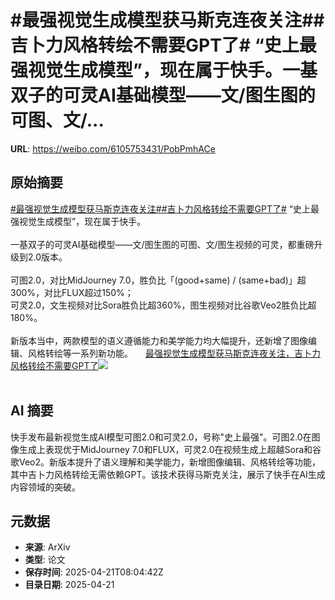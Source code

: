 # #最强视觉生成模型获马斯克连夜关注##吉卜力风格转绘不需要GPT了# “史上最强视觉生成模型”，现在属于快手。一基双子的可灵AI基础模型——文/图生图的可图、文/...

**URL**: https://weibo.com/6105753431/PobPmhACe

## 原始摘要

<a href="https://m.weibo.cn/search?containerid=231522type%3D1%26t%3D10%26q%3D%23%E6%9C%80%E5%BC%BA%E8%A7%86%E8%A7%89%E7%94%9F%E6%88%90%E6%A8%A1%E5%9E%8B%E8%8E%B7%E9%A9%AC%E6%96%AF%E5%85%8B%E8%BF%9E%E5%A4%9C%E5%85%B3%E6%B3%A8%23&amp;extparam=%23%E6%9C%80%E5%BC%BA%E8%A7%86%E8%A7%89%E7%94%9F%E6%88%90%E6%A8%A1%E5%9E%8B%E8%8E%B7%E9%A9%AC%E6%96%AF%E5%85%8B%E8%BF%9E%E5%A4%9C%E5%85%B3%E6%B3%A8%23" data-hide=""><span class="surl-text">#最强视觉生成模型获马斯克连夜关注#</span></a><a href="https://m.weibo.cn/search?containerid=231522type%3D1%26t%3D10%26q%3D%23%E5%90%89%E5%8D%9C%E5%8A%9B%E9%A3%8E%E6%A0%BC%E8%BD%AC%E7%BB%98%E4%B8%8D%E9%9C%80%E8%A6%81GPT%E4%BA%86%23&amp;extparam=%23%E5%90%89%E5%8D%9C%E5%8A%9B%E9%A3%8E%E6%A0%BC%E8%BD%AC%E7%BB%98%E4%B8%8D%E9%9C%80%E8%A6%81GPT%E4%BA%86%23" data-hide=""><span class="surl-text">#吉卜力风格转绘不需要GPT了#</span></a>    “史上最强视觉生成模型”，现在属于快手。<br><br>一基双子的可灵AI基础模型——文/图生图的可图、文/图生视频的可灵，都重磅升级到2.0版本。<br><br>可图2.0，对比MidJourney 7.0，胜负比「(good+same) / (same+bad)」超300%，对比FLUX超过150%；<br>可灵2.0，文生视频对比Sora胜负比超360%，图生视频对比谷歌Veo2胜负比超180%。<br><br>新版本当中，两款模型的语义遵循能力和美学能力均大幅提升，还新增了图像编辑、风格转绘等一系列新功能。 <a href="https://weibo.com/ttarticle/p/show?id=2309405157653407203381" data-hide=""><span class="url-icon"><img style="width: 1rem;height: 1rem" src="https://h5.sinaimg.cn/upload/2015/09/25/3/timeline_card_small_article_default.png" referrerpolicy="no-referrer"></span><span class="surl-text">最强视觉生成模型获马斯克连夜关注，吉卜力风格转绘不需要GPT了</span></a><img style="" src="https://tvax3.sinaimg.cn/large/006Fd7o3ly1i0npes23e1j30rs0fmdiy.jpg" referrerpolicy="no-referrer"><br><br>

## AI 摘要

快手发布最新视觉生成AI模型可图2.0和可灵2.0，号称"史上最强"。可图2.0在图像生成上表现优于MidJourney 7.0和FLUX，可灵2.0在视频生成上超越Sora和谷歌Veo2。新版本提升了语义理解和美学能力，新增图像编辑、风格转绘等功能，其中吉卜力风格转绘无需依赖GPT。该技术获得马斯克关注，展示了快手在AI生成内容领域的突破。

## 元数据

- **来源**: ArXiv
- **类型**: 论文
- **保存时间**: 2025-04-21T08:04:42Z
- **目录日期**: 2025-04-21
